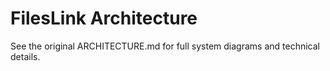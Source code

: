 # FilesLink Architecture

See the original ARCHITECTURE.md for full system diagrams and technical details.
